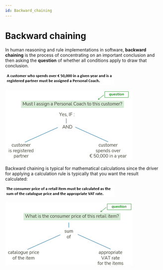 ```yaml
---
id: Backward_chaining
---
```


# Backward chaining

In human reasoning and rule implementations in software, **backward chaining** is the process of concentrating on an important conclusion and then asking the **question** of whether all conditions apply to draw that conclusion.

![](./assets/a7c63d5b-e9a3-4524-844b-28cf745781c5.png)

![](./assets/98cd3eb4-4a2a-4426-b8ae-b5f274eefa18.png)

Backward chaining is typical for mathematical calculations since the driver for applying a calculation rule is typically that you want the result calculated:

![](./assets/37923cbf-58ee-4147-9e92-3220c1a9a71c.png)

![](./assets/59eb040f-ac45-40e9-9215-f3db48eb6329.png)

 